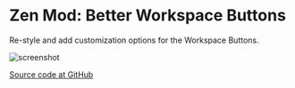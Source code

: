 
# Zen Mod: Better Workspace Buttons

Re-style and add customization options for the Workspace Buttons.

![screenshot](./better-workspace-buttons.png)

[Source code at GitHub](https://github.com/psu/zen-mods)
